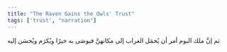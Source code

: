 ```yaml
---
title: "The Raven Gains the Owls' Trust"
tags: ['trust', "narration"]
---
```


 ثم إنَّ ملك البوم أمر أن يُحمَل الغراب إلى مكانهنَّ فيوصَى به خيرًا ويُكرَم ويُحسَن إليه
